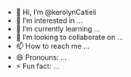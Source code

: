 - 👋 Hi, I’m @kerolynCatieli
- 👀 I’m interested in ...
- 🌱 I’m currently learning ...
- 💞️ I’m looking to collaborate on ...
- 📫 How to reach me ...
- 😄 Pronouns: ...
- ⚡ Fun fact: ...

<!---
kerolynCatieli/kerolynCatieli is a ✨ special ✨ repository because its `README.md` (this file) appears on your GitHub profile.
You can click the Preview link to take a look at your changes.
--->
